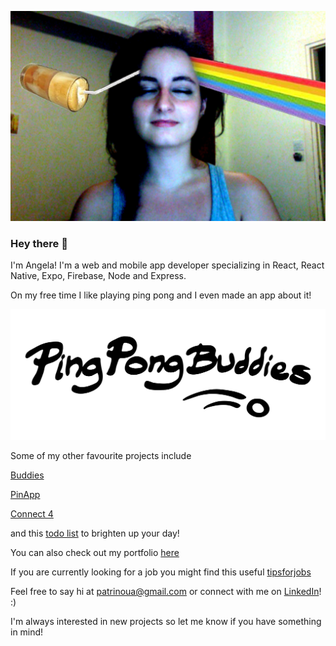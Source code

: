 
[![Angeliki is a coffee spectrum](https://github.com/patrinoua/patrinoua/blob/master/rainbow%20-%20da%20coffee!!!.jpg)](https://www.angelikipatrinou.com)<!-- .element maxWidth="500px" -->

### Hey there 👋

I'm Angela! I'm a web and mobile app developer specializing in React, React Native, Expo, Firebase, Node and Express. 

On my free time I like playing ping pong and I even made an app about it! 

[![PingPongBuddies](https://github.com/patrinoua/patrinoua/blob/master/logo-margin.png)](http://PingPongBuddies.com)

Some of my other favourite projects include 

[Buddies](https://buddies-app.com/) 

[PinApp](https://pinapp-spiced.herokuapp.com/)

[Connect 4](https://connect4-spiced.herokuapp.com/)

and this [todo list](https://react-to-do-9bcf2.web.app/) to brighten up your day!

You can also check out my portfolio [here](http://angelikipatrinou.com/)

If you are currently looking for a job you might find this useful [tipsforjobs](https://github.com/patrinoua/tipsforjobs)

Feel free to say hi at patrinoua@gmail.com or connect with me on [LinkedIn](https://www.linkedin.com/in/patrinoua/)! :) 

I'm always interested in new projects so let me know if you have something in mind! 

<!--
**patrinoua/patrinoua** is a ✨ _special_ ✨ repository because its `README.md` (this file) appears on your GitHub profile.

Here are some ideas to get you started:

- 🔭 I’m currently working on ...
- 🌱 I’m currently learning ...
- 👯 I’m looking to collaborate on ...
- 🤔 I’m looking for help with ...
- 💬 Ask me about ...
- 📫 How to reach me: ...
- 😄 Pronouns: ...
- ⚡ Fun fact: ...


- 👯 I’m always looking to collaborate on interesting React or React Native Projects, and usually do something on the side as well!

-->
